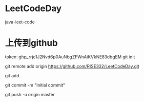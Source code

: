 # LeetCodeDay
java-leet-code

# 上传到github
token: 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
git init

git remote add origin https://github.com/RISE332/LeetCodeDay.git

git add .

git commit -m "Initial commit"

git push -u origin master

